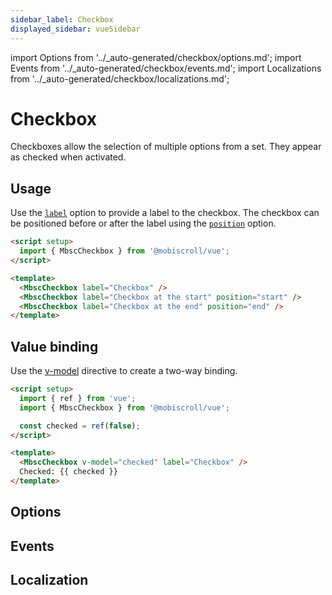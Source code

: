 ```yaml
---
sidebar_label: Checkbox
displayed_sidebar: vueSidebar
---
```


import Options from '../\_auto-generated/checkbox/options.md';
import Events from '../\_auto-generated/checkbox/events.md';
import Localizations from '../\_auto-generated/checkbox/localizations.md';

# Checkbox

Checkboxes allow the selection of multiple options from a set. They appear as checked when activated.

## Usage

Use the [`label`](#opt-label) option to provide a label to the checkbox.
The checkbox can be positioned before or after the label using the [`position`](#opt-position) option.

```html
<script setup>
  import { MbscCheckbox } from '@mobiscroll/vue';
</script>

<template>
  <MbscCheckbox label="Checkbox" />
  <MbscCheckbox label="Checkbox at the start" position="start" />
  <MbscCheckbox label="Checkbox at the end" position="end" />
</template>
```

## Value binding

Use the [v-model](https://vuejs.org/api/built-in-directives.html#v-model) directive to create a two-way binding.

```html
<script setup>
  import { ref } from 'vue';
  import { MbscCheckbox } from '@mobiscroll/vue';

  const checked = ref(false);
</script>

<template>
  <MbscCheckbox v-model="checked" label="Checkbox" />
  Checked: {{ checked }}
</template>
```

<div className="option-list">

## Options

<Options />

## Events

<Events />

## Localization

<Localizations />

</div>
